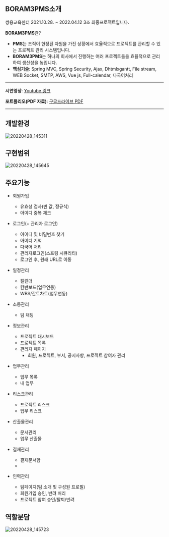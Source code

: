 ## BORAM3PMS소개
쌍용교육센터 2021.10.28. ~ 2022.04.12 3조 최종프로젝트입니다.

**BORAM3PMS**란?
- **PMS**는 조직이 한정된 자원을 가진 상황에서 효율적으로 프로젝트를 관리할 수 있는
  프로젝트 관리 시스템입니다. 
- **BORAM3PMS**는 하나의 회사에서 진행하는 여러 프로젝트들을 효율적으로 관리하여 생산성을 높입니다.
- **핵심기술**: Spring MVC, Spring Security, Ajax, Dhtmlxgantt, File stream, WEB Socket, SMTP, AWS, Vue js, Full-calendar, 다국어처리

---

**시연영상**: [Youtube 링크](https://youtu.be/lOVG3tafBzU)

**포트폴리오(PDF 자료)**: [구글드라이브 PDF](https://drive.google.com/file/d/1UJiNxFEL6AWVJOX9BEX96XnlH9U5NHgc/view?usp=sharing)

---

## 개발환경
![20220428_145311](https://user-images.githubusercontent.com/84573015/165686094-02954a14-6ec5-4ca7-9a74-829b0923767a.png)


## 구현범위
![20220428_145645](https://user-images.githubusercontent.com/84573015/165686504-b5eaf05e-2ef3-4044-a8df-87649c6b9b60.png)


## 주요기능
- 회원가입
  - 유효성 검사(빈 값, 정규식)
  - 아이디 중복 체크

- 로그인(+ 관리자 로그인)
  - 아이디 및 비밀번호 찾기
  - 아이디 기억
  - 다국어 처리
  - 관리자로그인(스프링 시큐리티)
  - 로그인 후, 원래 URL로 이동

- 일정관리
  - 캘린더
  - 칸반보드(업무연동)
  - WBS/간트차트(업무연동)

- 소통관리
  - 팀 채팅

- 정보관리
  - 프로젝트 대시보드
  - 프로젝트 목록
  - 관리자 페이지
    - 회원, 프로젝트, 부서, 공지사항, 프로젝트 참여자 관리

- 업무관리
  - 업무 목록
  - 내 업무

- 리스크관리
  - 프로젝트 리스크
  - 업무 리스크

- 산출물관리
  - 문서관리
  - 업무 산출물

- 결재관리
  - 결재문서함
  - 

- 인력관리
  - 팀페이지(팀 소개 및 구성원 프로필)
  - 회원가입 승인, 반려 처리
  - 프로젝트 참여 승인/탈퇴/반려

## 역할분담
![20220428_145723](https://user-images.githubusercontent.com/84573015/165686556-04663458-3794-4091-8bb8-ca931287a2c2.png)



